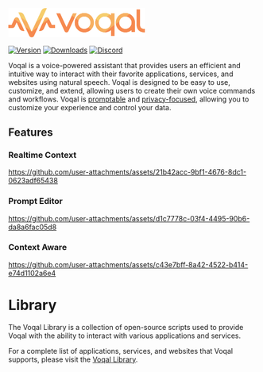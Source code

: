 <img src='.github/media/logo-horizontal-text.svg' width='275'>

[![Version](https://img.shields.io/jetbrains/plugin/v/23086-voqal-coder.svg)](https://plugins.jetbrains.com/plugin/23086-voqal-coder)
[![Downloads](https://img.shields.io/jetbrains/plugin/d/23086-voqal-coder.svg)](https://plugins.jetbrains.com/plugin/23086-voqal-coder)
[![Discord](https://img.shields.io/discord/1171831108313301034)](https://discord.gg/KgTkR5Rffz)

Voqal is a voice-powered assistant that provides users an efficient and intuitive way to interact with their
favorite applications, services, and websites using natural speech. Voqal is designed to be easy to use, customize,
and extend, allowing users to create their own voice commands and workflows. Voqal
is [promptable](https://docs.voqal.dev/directing/overview) and [privacy-focused](https://docs.voqal.dev/privacy),
allowing you to customize your experience and control your data.

## Features

### Realtime Context

https://github.com/user-attachments/assets/21b42acc-9bf1-4676-8dc1-0623adf65438

### Prompt Editor

https://github.com/user-attachments/assets/d1c7778c-03f4-4495-90b6-da8a6fac05d8

### Context Aware

https://github.com/user-attachments/assets/c43e7bff-8a42-4522-b414-e74d1102a6e4

# Library

The Voqal Library is a collection of open-source scripts used to provide Voqal with the ability to interact with various
applications and services.

For a complete list of applications, services, and websites that Voqal supports, please visit the
[Voqal Library](./library/README.md).
